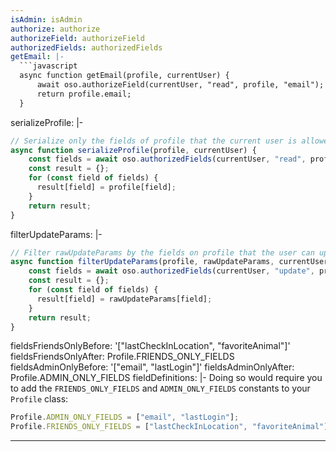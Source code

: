 ```yaml
---
isAdmin: isAdmin
authorize: authorize
authorizeField: authorizeField
authorizedFields: authorizedFields
getEmail: |-
  ```javascript
  async function getEmail(profile, currentUser) {
      await oso.authorizeField(currentUser, "read", profile, "email");
      return profile.email;
  }
  ```
serializeProfile: |-
  ```javascript
  // Serialize only the fields of profile that the current user is allowed to read
  async function serializeProfile(profile, currentUser) {
      const fields = await oso.authorizedFields(currentUser, "read", profile);
      const result = {};
      for (const field of fields) {
        result[field] = profile[field];
      }
      return result;
  }
  ```
filterUpdateParams: |-
  ```javascript
  // Filter rawUpdateParams by the fields on profile that the user can update
  async function filterUpdateParams(profile, rawUpdateParams, currentUser) {
      const fields = await oso.authorizedFields(currentUser, "update", profile);
      const result = {};
      for (const field of fields) {
        result[field] = rawUpdateParams[field];
      }
      return result;
  }
  ```
fieldsFriendsOnlyBefore: '["lastCheckInLocation", "favoriteAnimal"]'
fieldsFriendsOnlyAfter: Profile.FRIENDS_ONLY_FIELDS
fieldsAdminOnlyBefore: '["email", "lastLogin"]'
fieldsAdminOnlyAfter: Profile.ADMIN_ONLY_FIELDS
fieldDefinitions: |-
  Doing so would require you to add the `FRIENDS_ONLY_FIELDS` and
  `ADMIN_ONLY_FIELDS` constants to your `Profile` class:

  ```javascript
  Profile.ADMIN_ONLY_FIELDS = ["email", "lastLogin"];
  Profile.FRIENDS_ONLY_FIELDS = ["lastCheckInLocation", "favoriteAnimal"];
  ```
---
```

